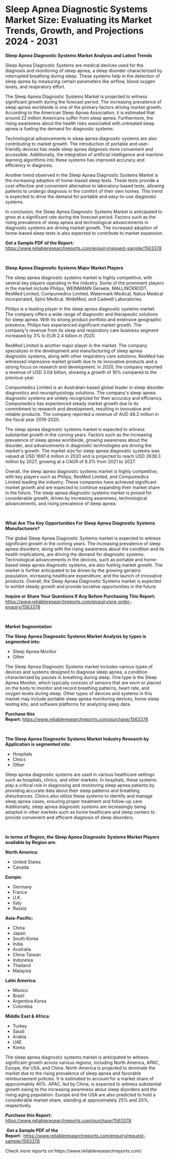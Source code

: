 <p><h1>Sleep Apnea Diagnostic Systems Market Size: Evaluating its Market Trends, Growth, and Projections 2024 - 2031</h1></p><p><strong>Sleep Apnea Diagnostic Systems Market Analysis and Latest Trends</strong></p>
<p><p>Sleep Apnea Diagnostic Systems are medical devices used for the diagnosis and monitoring of sleep apnea, a sleep disorder characterized by interrupted breathing during sleep. These systems help in the detection of sleep apnea by measuring certain parameters like airflow, blood oxygen levels, and respiratory effort.</p><p>The Sleep Apnea Diagnostic Systems Market is projected to witness significant growth during the forecast period. The increasing prevalence of sleep apnea worldwide is one of the primary factors driving market growth. According to the American Sleep Apnea Association, it is estimated that around 22 million Americans suffer from sleep apnea. Furthermore, the rising awareness about the health risks associated with untreated sleep apnea is fueling the demand for diagnostic systems.</p><p>Technological advancements in sleep apnea diagnostic systems are also contributing to market growth. The introduction of portable and user-friendly devices has made sleep apnea diagnosis more convenient and accessible. Additionally, the integration of artificial intelligence and machine learning algorithms into these systems has improved accuracy and efficiency in diagnosis.</p><p>Another trend observed in the Sleep Apnea Diagnostic Systems Market is the increasing adoption of home-based sleep tests. These tests provide a cost-effective and convenient alternative to laboratory-based tests, allowing patients to undergo diagnosis in the comfort of their own homes. This trend is expected to drive the demand for portable and easy-to-use diagnostic systems.</p><p>In conclusion, the Sleep Apnea Diagnostic Systems Market is anticipated to grow at a significant rate during the forecast period. Factors such as the rising prevalence of sleep apnea and technological advancements in diagnostic systems are driving market growth. The increased adoption of home-based sleep tests is also expected to contribute to market expansion.</p></p>
<p><strong>Get a Sample PDF of the Report:&nbsp;</strong> <a href="https://www.reliableresearchreports.com/enquiry/request-sample/1563378">https://www.reliableresearchreports.com/enquiry/request-sample/1563378</a></p>
<p>&nbsp;</p>
<p><strong>Sleep Apnea Diagnostic Systems Major Market Players</strong></p>
<p><p>The sleep apnea diagnostic systems market is highly competitive, with several key players operating in the industry. Some of the prominent players in the market include Philips, WEINMANN Geraete, MALLINCKRODT, ResMed Limited, Compumedics Limited, Watermark Medical, Natus Medical Incorporated, Spiro Medical, WideMed, and Cadwell Laboratories.</p><p>Philips is a leading player in the sleep apnea diagnostic systems market. The company offers a wide range of diagnostic and therapeutic solutions for sleep apnea. With its strong product portfolio and extensive geographic presence, Philips has experienced significant market growth. The company's revenue from its sleep and respiratory care business segment increased by 3% to EUR 2.4 billion in 2020.</p><p>ResMed Limited is another major player in the market. The company specializes in the development and manufacturing of sleep apnea diagnostic systems, along with other respiratory care solutions. ResMed has witnessed impressive market growth due to its innovative products and a strong focus on research and development. In 2020, the company reported a revenue of USD 3.04 billion, showing a growth of 16% compared to the previous year.</p><p>Compumedics Limited is an Australian-based global leader in sleep disorder diagnostics and neurophysiology solutions. The company's sleep apnea diagnostic systems are widely recognized for their accuracy and efficiency. Compumedics has experienced steady market growth due to its commitment to research and development, resulting in innovative and reliable products. The company reported a revenue of AUD 48.2 million in the fiscal year 2019-2020.</p><p>The sleep apnea diagnostic systems market is expected to witness substantial growth in the coming years. Factors such as the increasing prevalence of sleep apnea worldwide, growing awareness about the disorder, and advancements in diagnostic technologies are driving the market's growth. The market size for sleep apnea diagnostic systems was valued at USD 1697.4 million in 2020 and is projected to reach USD 2639.3 million by 2027, growing at a CAGR of 6.3% from 2021 to 2027.</p><p>Overall, the sleep apnea diagnostic systems market is highly competitive, with key players such as Philips, ResMed Limited, and Compumedics Limited leading the industry. These companies have achieved significant market growth and are expected to continue expanding their market share in the future. The sleep apnea diagnostic systems market is poised for considerable growth, driven by increasing awareness, technological advancements, and rising prevalence of sleep apnea.</p></p>
<p>&nbsp;</p>
<p><strong>What Are The Key Opportunities For Sleep Apnea Diagnostic Systems Manufacturers?</strong></p>
<p><p>The global Sleep Apnea Diagnostic Systems market is expected to witness significant growth in the coming years. The increasing prevalence of sleep apnea disorders, along with the rising awareness about the condition and its health implications, are driving the demand for diagnostic systems. Technological advancements in the devices, such as portable and home-based sleep apnea diagnostic systems, are also fueling market growth. The market is further anticipated to be driven by the growing geriatric population, increasing healthcare expenditure, and the launch of innovative products. Overall, the Sleep Apnea Diagnostic Systems market is expected to exhibit steady growth and provide lucrative opportunities in the future.</p></p>
<p><strong>Inquire or Share Your Questions If Any Before Purchasing This Report:</strong> <a href="https://www.reliableresearchreports.com/enquiry/pre-order-enquiry/1563378">https://www.reliableresearchreports.com/enquiry/pre-order-enquiry/1563378</a></p>
<p>&nbsp;</p>
<p><strong>Market Segmentation</strong></p>
<p><strong>The Sleep Apnea Diagnostic Systems Market Analysis by types is segmented into:</strong></p>
<p><ul><li>Sleep Apnea Monitor</li><li>Other</li></ul></p>
<p><p>The Sleep Apnea Diagnostic Systems market includes various types of devices and systems designed to diagnose sleep apnea, a condition characterized by pauses in breathing during sleep. One type is the Sleep Apnea Monitor, which typically consists of sensors that are worn or placed on the body to monitor and record breathing patterns, heart rate, and oxygen levels during sleep. Other types of devices and systems in this market may include portable sleep apnea monitoring devices, home sleep testing kits, and software platforms for analyzing sleep data.</p></p>
<p><strong>Purchase this Report:&nbsp;</strong><a href="https://www.reliableresearchreports.com/purchase/1563378">https://www.reliableresearchreports.com/purchase/1563378</a></p>
<p>&nbsp;</p>
<p><strong>The Sleep Apnea Diagnostic Systems Market Industry Research by Application is segmented into:</strong></p>
<p><ul><li>Hospitals</li><li>Clnics</li><li>Other</li></ul></p>
<p><p>Sleep apnea diagnostic systems are used in various healthcare settings such as hospitals, clinics, and other markets. In hospitals, these systems play a critical role in diagnosing and monitoring sleep apnea patients by providing accurate data about their sleep patterns and breathing disturbances. Clinics also utilize these systems to identify and manage sleep apnea cases, ensuring proper treatment and follow-up care. Additionally, sleep apnea diagnostic systems are increasingly being adopted in other markets such as home healthcare and sleep centers to provide convenient and efficient diagnosis of sleep disorders.</p></p>
<p>&nbsp;</p>
<p><strong>In terms of Region, the Sleep Apnea Diagnostic Systems Market Players available by Region are:</strong></p>
<p>
    <p> <strong> North America: </strong>
        <ul>
            <li>United States</li>
            <li>Canada</li>
        </ul>
        </p> 
    <p> <strong> Europe: </strong>
        <ul>
            <li>Germany</li>
            <li>France</li>
            <li>U.K.</li>
            <li>Italy</li>
            <li>Russia</li>
        </ul>
        </p> 
    <p> <strong> Asia-Pacific: </strong>
        <ul>
            <li>China</li>
            <li>Japan</li>
            <li>South Korea</li>
            <li>India</li>
            <li>Australia</li>
            <li>China Taiwan</li>
            <li>Indonesia</li>
            <li>Thailand</li>
            <li>Malaysia</li>
        </ul>
        </p> 
    <p> <strong> Latin America: </strong>
        <ul>
            <li>Mexico</li>
            <li>Brazil</li>
            <li>Argentina Korea</li>
            <li>Colombia</li>
        </ul>
        </p> 
    <p> <strong> Middle East & Africa: </strong>
        <ul>
            <li>Turkey</li>
            <li>Saudi</li>
            <li>Arabia</li>
            <li>UAE</li>
            <li>Korea</li>
        </ul>
    </p>
    </p>
<p><p>The sleep apnea diagnostic systems market is anticipated to witness significant growth across various regions, including North America, APAC, Europe, the USA, and China. North America is projected to dominate the market due to the rising prevalence of sleep apnea and favorable reimbursement policies. It is estimated to account for a market share of approximately 40%. APAC, led by China, is expected to witness substantial growth owing to the increasing awareness about sleep disorders and the rising aging population. Europe and the USA are also predicted to hold a considerable market share, standing at approximately 25% and 20%, respectively.</p></p>
<p><strong>Purchase this Report: </strong><a href="https://www.reliableresearchreports.com/purchase/1563378">https://www.reliableresearchreports.com/purchase/1563378</a></p>
<p>&nbsp;<strong>Get a Sample PDF of the Report:&nbsp;&nbsp;</strong><a href="https://www.reliableresearchreports.com/enquiry/request-sample/1563378">https://www.reliableresearchreports.com/enquiry/request-sample/1563378</a></p>
<p><strong></strong></p>
<p>Check more reports on https://www.reliableresearchreports.com/</p>